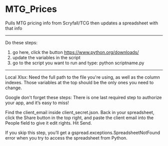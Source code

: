# MTG_Prices
Pulls MTG pricing info from Scryfall/TCG then updates a spreadsheet with that info
_________________
Do these steps:
1. go here, click the button https://www.python.org/downloads/
2. update the variables in the script
3. go to the script you want to run and type: python scriptname.py
_________________


Local Xlsx:
Need the full path to the file you're using, as well as the column indexes. Those variables at the top should be the only ones you need to change.

Google don't forget these steps:
There is one last required step to authorize your app, and it’s easy to miss!

Find the client_email inside client_secret.json. Back in your spreadsheet, click the Share button in the top right, and paste the client email into the People field to give it edit rights. Hit Send.

If you skip this step, you’ll get a gspread.exceptions.SpreadsheetNotFound error when you try to access the spreadsheet from Python.
